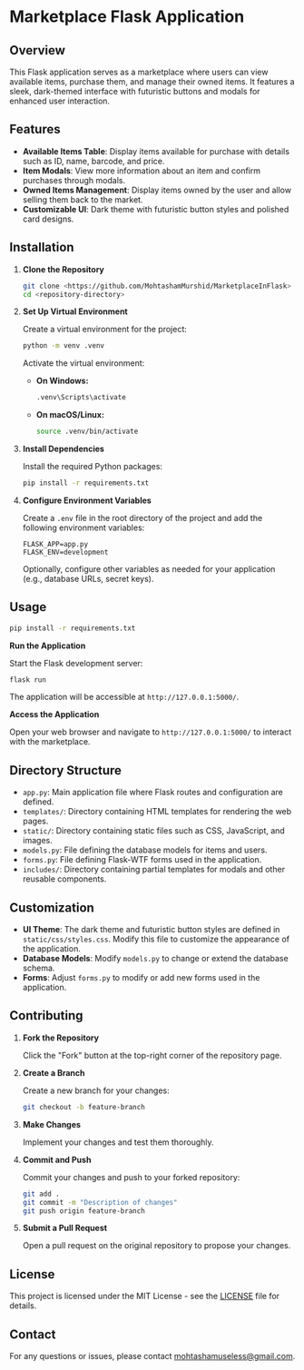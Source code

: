 
# Marketplace Flask Application

## Overview

This Flask application serves as a marketplace where users can view available items, purchase them, and manage their owned items. It features a sleek, dark-themed interface with futuristic buttons and modals for enhanced user interaction.

## Features

- **Available Items Table**: Display items available for purchase with details such as ID, name, barcode, and price.
- **Item Modals**: View more information about an item and confirm purchases through modals.
- **Owned Items Management**: Display items owned by the user and allow selling them back to the market.
- **Customizable UI**: Dark theme with futuristic button styles and polished card designs.

## Installation

1. **Clone the Repository**

   ```bash
   git clone <https://github.com/MohtashamMurshid/MarketplaceInFlask>
   cd <repository-directory>
   ```

2. **Set Up Virtual Environment**

   Create a virtual environment for the project:

   ```bash
   python -m venv .venv
   ```

   Activate the virtual environment:

   - **On Windows:**

     ```bash
     .venv\Scripts\activate
     ```

   - **On macOS/Linux:**

     ```bash
     source .venv/bin/activate
     ```

3. **Install Dependencies**

   Install the required Python packages:

   ```bash
   pip install -r requirements.txt
   ```

4. **Configure Environment Variables**

   Create a `.env` file in the root directory of the project and add the following environment variables:

   ```plaintext
   FLASK_APP=app.py
   FLASK_ENV=development
   ```

   Optionally, configure other variables as needed for your application (e.g., database URLs, secret keys).

## Usage
```bash
pip install -r requirements.txt
```

 **Run the Application**

   Start the Flask development server:

   ```bash
   flask run
   ```

   The application will be accessible at `http://127.0.0.1:5000/`.

 **Access the Application**

   Open your web browser and navigate to `http://127.0.0.1:5000/` to interact with the marketplace.

## Directory Structure

- `app.py`: Main application file where Flask routes and configuration are defined.
- `templates/`: Directory containing HTML templates for rendering the web pages.
- `static/`: Directory containing static files such as CSS, JavaScript, and images.
- `models.py`: File defining the database models for items and users.
- `forms.py`: File defining Flask-WTF forms used in the application.
- `includes/`: Directory containing partial templates for modals and other reusable components.

## Customization

- **UI Theme**: The dark theme and futuristic button styles are defined in `static/css/styles.css`. Modify this file to customize the appearance of the application.
- **Database Models**: Modify `models.py` to change or extend the database schema.
- **Forms**: Adjust `forms.py` to modify or add new forms used in the application.

## Contributing

1. **Fork the Repository**

   Click the "Fork" button at the top-right corner of the repository page.

2. **Create a Branch**

   Create a new branch for your changes:

   ```bash
   git checkout -b feature-branch
   ```

3. **Make Changes**

   Implement your changes and test them thoroughly.

4. **Commit and Push**

   Commit your changes and push to your forked repository:

   ```bash
   git add .
   git commit -m "Description of changes"
   git push origin feature-branch
   ```

5. **Submit a Pull Request**

   Open a pull request on the original repository to propose your changes.

## License

This project is licensed under the MIT License - see the [LICENSE](LICENSE) file for details.

## Contact

For any questions or issues, please contact [mohtashamuseless@gmail.com](mohtashamuseless@gmail.com).

